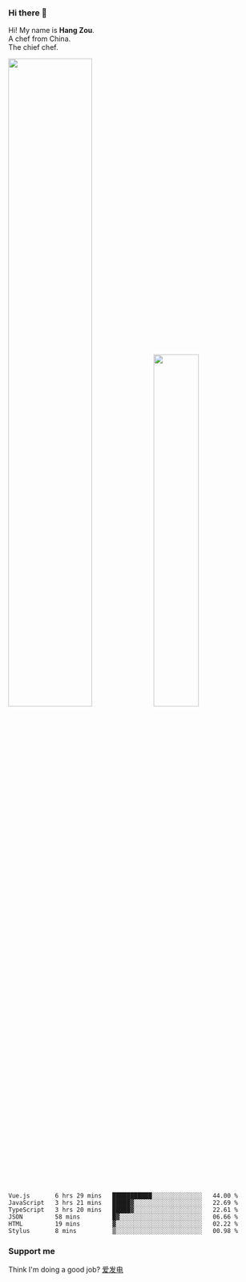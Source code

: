 ### Hi there 👋

Hi! My name is **Hang Zou**.  
A chef from China.  
The chief chef.

<img align="" width="57.5%" src="https://github-readme-stats.vercel.app/api?username=zouhangwithsweet&hide_title=true&hide_border=true&show_icons=true&include_all_commits=true&line_height=21" /><img align="" width="42.4%" src="https://github-readme-stats.vercel.app/api/top-langs/?username=zouhangwithsweet&hide_title=true&hide_border=true&layout=compact" />

<!--START_SECTION:waka-->

```text
Vue.js       6 hrs 29 mins   ███████████░░░░░░░░░░░░░░   44.00 %
JavaScript   3 hrs 21 mins   █████▓░░░░░░░░░░░░░░░░░░░   22.69 %
TypeScript   3 hrs 20 mins   █████▓░░░░░░░░░░░░░░░░░░░   22.61 %
JSON         58 mins         █▓░░░░░░░░░░░░░░░░░░░░░░░   06.66 %
HTML         19 mins         ▓░░░░░░░░░░░░░░░░░░░░░░░░   02.22 %
Stylus       8 mins          ▒░░░░░░░░░░░░░░░░░░░░░░░░   00.98 %
```

<!--END_SECTION:waka-->

### Support me

Think I'm doing a good job? [爱发电](https://afdian.net/@zouhangsweet)
